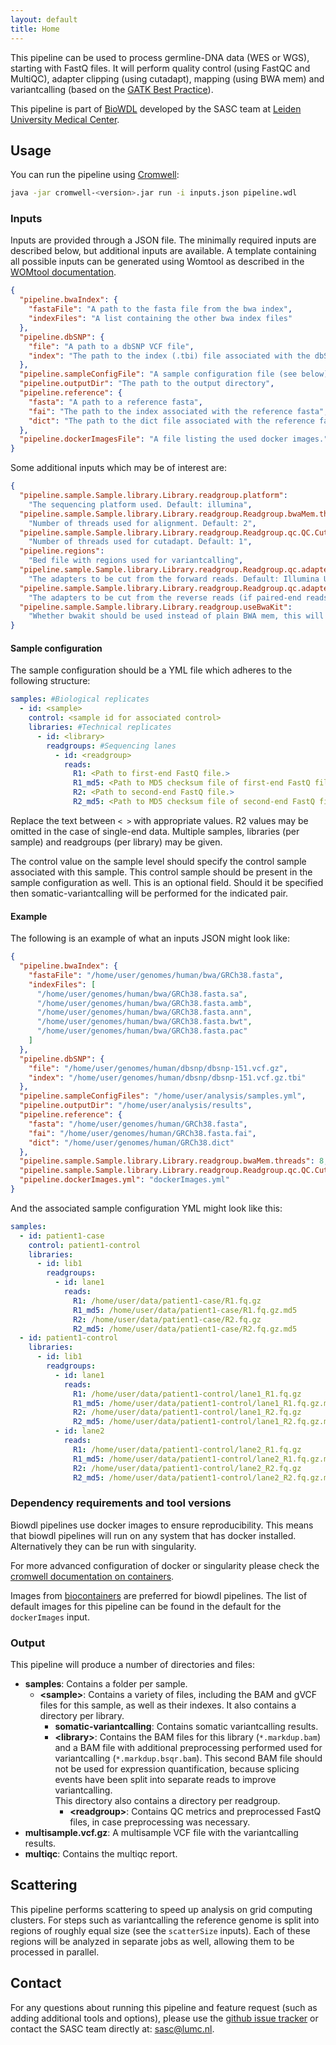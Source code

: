 ```yaml
---
layout: default
title: Home
---
```


This pipeline can be used to process germline-DNA data (WES or WGS), starting with FastQ files. It will perform quality control (using FastQC and MultiQC), adapter clipping (using
cutadapt), mapping (using BWA mem) and variantcalling (based on the
[GATK Best Practice](https://software.broadinstitute.org/gatk/best-practices/)).

This pipeline is part of [BioWDL](https://biowdl.github.io/)
developed by the SASC team at [Leiden University Medical Center](https://www.lumc.nl/).

## Usage
You can run the pipeline using
[Cromwell](http://cromwell.readthedocs.io/en/stable/):
```bash
java -jar cromwell-<version>.jar run -i inputs.json pipeline.wdl
```

### Inputs
Inputs are provided through a JSON file. The minimally required inputs are
described below, but additional inputs are available.
A template containing all possible inputs can be generated using
Womtool as described in the
[WOMtool documentation](http://cromwell.readthedocs.io/en/stable/WOMtool/).

```json
{
  "pipeline.bwaIndex": {
    "fastaFile": "A path to the fasta file from the bwa index",
    "indexFiles": "A list containing the other bwa index files"
  },
  "pipeline.dbSNP": {
    "file": "A path to a dbSNP VCF file",
    "index": "The path to the index (.tbi) file associated with the dbSNP VCF"
  },
  "pipeline.sampleConfigFile": "A sample configuration file (see below)",
  "pipeline.outputDir": "The path to the output directory",
  "pipeline.reference": {
    "fasta": "A path to a reference fasta",
    "fai": "The path to the index associated with the reference fasta",
    "dict": "The path to the dict file associated with the reference fasta"
  },
  "pipeline.dockerImagesFile": "A file listing the used docker images."
}
```

Some additional inputs which may be of interest are:
```json
{
  "pipeline.sample.Sample.library.Library.readgroup.platform":
    "The sequencing platform used. Default: illumina",
  "pipeline.sample.Sample.library.Library.readgroup.Readgroup.bwaMem.threads":
    "Number of threads used for alignment. Default: 2",
  "pipeline.sample.Sample.library.Library.readgroup.Readgroup.qc.QC.Cutadapt.cores": 
    "Number of threads used for cutadapt. Default: 1",
  "pipeline.regions":
    "Bed file with regions used for variantcalling",
  "pipeline.sample.Sample.library.Library.readgroup.Readgroup.qc.adapterForward":
    "The adapters to be cut from the forward reads. Default: Illumina Universal Adapter",
  "pipeline.sample.Sample.library.Library.readgroup.Readgroup.qc.adapterReverse":
    "The adapters to be cut from the reverse reads (if paired-end reads are used). Default: Illumina Universal Adapter.",
  "pipeline.sample.Sample.library.Library.readgroup.useBwaKit": 
    "Whether bwakit should be used instead of plain BWA mem, this will required an '.alt' file to be present in the index."
}
```

#### Sample configuration
The sample configuration should be a YML file which adheres to the following
structure:
```yml
samples: #Biological replicates
  - id: <sample>
    control: <sample id for associated control>
    libraries: #Technical replicates
      - id: <library>
        readgroups: #Sequencing lanes
          - id: <readgroup>
            reads:
              R1: <Path to first-end FastQ file.>
              R1_md5: <Path to MD5 checksum file of first-end FastQ file.>
              R2: <Path to second-end FastQ file.>
              R2_md5: <Path to MD5 checksum file of second-end FastQ file.>
```
Replace the text between `< >` with appropriate values. R2 values may be
omitted in the case of single-end data. Multiple samples, libraries (per
sample) and readgroups (per library) may be given.

The control value on the sample level should specify the control sample
associated with this sample. This control sample should be present in the
sample configuration as well. This is an optional field. Should it be
specified then somatic-variantcalling will be performed for the indicated
pair.

#### Example
The following is an example of what an inputs JSON might look like:
```json
{
  "pipeline.bwaIndex": {
    "fastaFile": "/home/user/genomes/human/bwa/GRCh38.fasta",
    "indexFiles": [
      "/home/user/genomes/human/bwa/GRCh38.fasta.sa",
      "/home/user/genomes/human/bwa/GRCh38.fasta.amb",
      "/home/user/genomes/human/bwa/GRCh38.fasta.ann",
      "/home/user/genomes/human/bwa/GRCh38.fasta.bwt",
      "/home/user/genomes/human/bwa/GRCh38.fasta.pac"
    ]
  },
  "pipeline.dbSNP": {
    "file": "/home/user/genomes/human/dbsnp/dbsnp-151.vcf.gz",
    "index": "/home/user/genomes/human/dbsnp/dbsnp-151.vcf.gz.tbi"
  },
  "pipeline.sampleConfigFiles": "/home/user/analysis/samples.yml",
  "pipeline.outputDir": "/home/user/analysis/results",
  "pipeline.reference": {
    "fasta": "/home/user/genomes/human/GRCh38.fasta",
    "fai": "/home/user/genomes/human/GRCh38.fasta.fai",
    "dict": "/home/user/genomes/human/GRCh38.dict"
  },
  "pipeline.sample.Sample.library.Library.readgroup.bwaMem.threads": 8,
  "pipeline.sample.Sample.library.Library.readgroup.Readgroup.qc.QC.Cutadapt.cores": 4,
  "pipeline.dockerImages.yml": "dockerImages.yml"
}
```

And the associated sample configuration YML might look like this:
```yml
samples:
  - id: patient1-case
    control: patient1-control
    libraries:
      - id: lib1
        readgroups:
          - id: lane1
            reads:
              R1: /home/user/data/patient1-case/R1.fq.gz
              R1_md5: /home/user/data/patient1-case/R1.fq.gz.md5
              R2: /home/user/data/patient1-case/R2.fq.gz
              R2_md5: /home/user/data/patient1-case/R2.fq.gz.md5
  - id: patient1-control
    libraries:
      - id: lib1
        readgroups:
          - id: lane1
            reads:
              R1: /home/user/data/patient1-control/lane1_R1.fq.gz
              R1_md5: /home/user/data/patient1-control/lane1_R1.fq.gz.md5
              R2: /home/user/data/patient1-control/lane1_R2.fq.gz
              R2_md5: /home/user/data/patient1-control/lane1_R2.fq.gz.md5
          - id: lane2
            reads:
              R1: /home/user/data/patient1-control/lane2_R1.fq.gz
              R1_md5: /home/user/data/patient1-control/lane2_R1.fq.gz.md5
              R2: /home/user/data/patient1-control/lane2_R2.fq.gz
              R2_md5: /home/user/data/patient1-control/lane2_R2.fq.gz.md5
```

### Dependency requirements and tool versions
Biowdl pipelines use docker images to ensure  reproducibility. This
means that biowdl pipelines will run on any system that has docker
installed. Alternatively they can be run with singularity.

For more advanced configuration of docker or singularity please check
the [cromwell documentation on containers](
https://cromwell.readthedocs.io/en/stable/tutorials/Containers/).

Images from [biocontainers](https://biocontainers.pro) are preferred for
biowdl pipelines. The list of default images for this pipeline can be
found in the default for the `dockerImages` input.

### Output
This pipeline will produce a number of directories and files:
- **samples**: Contains a folder per sample.
  - **&lt;sample>**: Contains a variety of files, including the BAM and gVCF
  files for this sample, as well as their indexes. It also contains a directory
  per library.
    - **somatic-variantcalling**: Contains somatic variantcalling results.
    - **&lt;library>**: Contains the BAM files for this library
    (`*.markdup.bam`) and a BAM file with additional preprocessing performed
    used for variantcalling (`*.markdup.bsqr.bam`). This second BAM file should
    not be used for expression quantification, because splicing events have
    been split into separate reads to improve variantcalling.  
    This directory also contains a directory per readgroup.
      - **&lt;readgroup>**: Contains QC metrics and preprocessed FastQ files,
      in case preprocessing was necessary.
- **multisample.vcf.gz**: A multisample VCF file with the variantcalling
  results.
- **multiqc**: Contains the multiqc report.

## Scattering
This pipeline performs scattering to speed up analysis on grid computing
clusters. For steps such as variantcalling the reference genome is split 
into regions of roughly equal size (see
the `scatterSize` inputs). Each of these regions will be analyzed in separate
jobs as well, allowing them to be processed in parallel.

## Contact
<p>
  <!-- Obscure e-mail address for spammers -->
For any questions about running this pipeline and feature request (such as
adding additional tools and options), please use the
<a href='https://github.com/biowdl/germline-DNA/issues'>github issue tracker</a>
or contact the SASC team directly at: 
<a href='&#109;&#97;&#105;&#108;&#116;&#111;&#58;&#115;&#97;&#115;&#99;&#64;&#108;&#117;&#109;&#99;&#46;&#110;&#108;'>
&#115;&#97;&#115;&#99;&#64;&#108;&#117;&#109;&#99;&#46;&#110;&#108;</a>.
</p>
